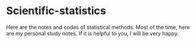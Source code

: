 # Scientific-statistics

Here are the notes and codes of statistical methods. Most of the time, here are my personal study notes. If it is helpful to you, I will be very happy.

